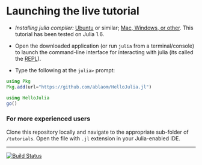 # Launching the live tutorial

- *Installing julia compiler:*
  [Ubuntu](https://ferrolho.github.io/blog/2019-01-26/how-to-install-julia-on-ubun)
  or similar; [Mac, Windows, or
  other](https://julialang.org/download/). This tutorial has been
  tested on Julia 1.6.
    
- Open the downloaded application (or run `julia` from a
  terminal/console) to launch the command-line interface for
  interacting with julia (its called the
  [REPL](https://en.wikipedia.org/wiki/Read–eval–print_loop)).

- Type the following at the `julia>` prompt:

```julia
using Pkg
Pkg.add(url="https://github.com/ablaom/HelloJulia.jl")

using HelloJulia
go()
```


### For more experienced users

Clone this repository locally and navigate to the appropriate sub-folder of
`/tutorials`. Open the file with `.jl` extension in your Julia-enabled
IDE.

---

[![Build Status](https://github.com/ablaom/HelloJulia.jl/workflows/CI/badge.svg)](https://github.com/ablaom/HelloJulia.jl/actions) 




